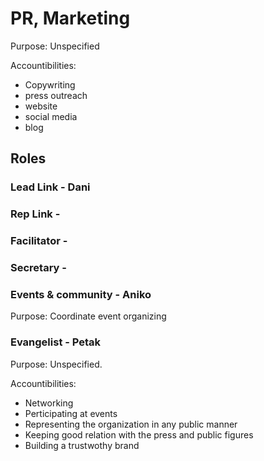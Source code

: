 # PR, Marketing
Purpose: Unspecified

Accountibilities:
- Copywriting
- press outreach
- website
- social media
- blog

## Roles

### Lead Link - Dani
### Rep Link -
### Facilitator -
### Secretary -

### Events & community - Aniko
Purpose: Coordinate event organizing

### Evangelist - Petak
Purpose: Unspecified.

Accountibilities:
- Networking
- Perticipating at events
- Representing the organization in any public manner
- Keeping good relation with the press and public figures
- Building a trustwothy brand
